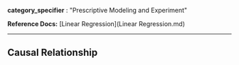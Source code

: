 **category_specifier** : "Prescriptive Modeling and Experiment"

**Reference Docs:** [Linear Regression](Linear Regression.md) 

---

## Causal Relationship





